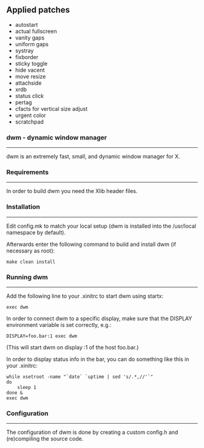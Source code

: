 ## Applied patches
- autostart
- actual fullscreen
- vanity gaps
- uniform gaps
- systray
- fixborder
- sticky toggle
- hide vacent
- move resize
- attachside
- xrdb
- status click
- pertag
- cfacts for vertical size adjust
- urgent color
- scratchpad


### dwm - dynamic window manager
----------------------
dwm is an extremely fast, small, and dynamic window manager for X.


### Requirements
------------
In order to build dwm you need the Xlib header files.


### Installation
------------
Edit config.mk to match your local setup (dwm is installed into
the /usr/local namespace by default).

Afterwards enter the following command to build and install dwm (if
necessary as root):

    make clean install


### Running dwm
-----------
Add the following line to your .xinitrc to start dwm using startx:

    exec dwm

In order to connect dwm to a specific display, make sure that
the DISPLAY environment variable is set correctly, e.g.:

    DISPLAY=foo.bar:1 exec dwm

(This will start dwm on display :1 of the host foo.bar.)

In order to display status info in the bar, you can do something
like this in your .xinitrc:

    while xsetroot -name "`date` `uptime | sed 's/.*,//'`"
    do
    	sleep 1
    done &
    exec dwm


### Configuration
-------------
The configuration of dwm is done by creating a custom config.h
and (re)compiling the source code.
